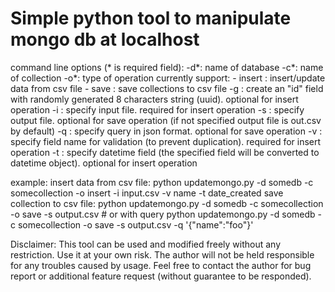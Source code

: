 # Simple python tool to manipulate mongo db at localhost

command line options (\* is required field):
-d\*: name of database
-c\*: name of collection
-o\*: type of operation
     currently support:
       - insert : insert/update data from csv file
       - save   : save collections to csv file
-g : create an "id" field with randomly generated 8 characters string (uuid). optional for insert operation
-i : specify input file. required for insert operation
-s : specify output file. optional for save operation (if not specified output file is out.csv by default)
-q : specify query in json format. optional for save operation
-v : specify field name for validation (to prevent duplication). required for insert operation
-t : specify datetime field (the specified field will be converted to datetime object). optional for insert operation

example:
   insert data from csv file:
      python updatemongo.py -d somedb -c somecollection -o insert -i input.csv -v name -t date_created
   save collection to csv file:
      python updatemongo.py -d somedb -c somecollection -o save -s output.csv
      # or with query
      python updatemongo.py -d somedb -c somecollection -o save -s output.csv -q '{"name":"foo"}'

Disclaimer: This tool can be used and modified freely without any restriction. 
Use it at your own risk. The author will not be held responsible for any troubles caused by usage. 
Feel free to contact the author for bug report or additional feature request (without guarantee to be responded).

